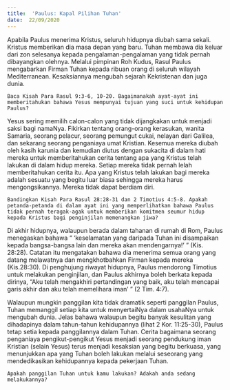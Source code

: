 ```yaml
---
title:  'Paulus: Kapal Pilihan Tuhan'
date:  22/09/2020
---
```


Apabila Paulus menerima Kristus, seluruh hidupnya diubah sama sekali. Kristus memberikan dia masa depan yang baru. Tuhan membawa dia keluar dari zon selesanya kepada pengalaman-pengalaman yang tidak pernah dibayangkan olehnya. Melalui pimpinan Roh Kudus, Rasul Paulus mengabarkan Firman Tuhan kepada ribuan orang di seluruh wilayah Mediterranean. Kesaksiannya mengubah sejarah Kekristenan dan juga dunia.

`Baca Kisah Para Rasul 9:3-6, 10-20. Bagaimanakah ayat-ayat ini memberitahukan bahawa Yesus mempunyai tujuan yang suci untuk kehidupan Paulus?`

Yesus sering memilih calon-calon yang tidak dijangkakan  untuk menjadi saksi bagi namaNya. Fikirkan tentang orang-orang kerasukan, wanita Samaria, seorang pelacur, seorang pemungut cukai, nelayan dari Galilea, dan sekarang seorang penganiaya umat Kristian. Kesemua mereka diubah oleh kasih karunia dan kemudian diutus dengan sukacita di dalam hati mereka untuk memberitahukan cerita tentang apa yang Kristus telah lakukan di dalam hidup mereka. Setiap mereka tidak pernah lelah memberitahukan cerita itu. Apa yang Kristus telah lakukan bagi mereka adalah sesuatu yang begitu luar biasa sehingga mereka harus mengongsikannya. Mereka tidak dapat berdiam diri.

`Bandingkan Kisah Para Rasul 28:28-31 dan 2 Timotius 4:5-8. Apakah petanda-petanda di dalam ayat ini yang memperlihatkan bahawa Paulus tidak pernah teragak-agak untuk memberikan komitmen seumur hidup kepada Kristus bagi penginjilan memenangkan jiwa?`

Di akhir hidupnya, walaupun berada dalam tahanan di rumah di Rom, Paulus menegaskan bahawa “ ‘keselamatan yang daripada Tuhan ini disampaikan kepada bangsa-bangsa lain dan mereka akan mendengarnya!’ ” (Kis. 28:28). Catatan itu mengatakan bahawa dia menerima semua orang yang datang melawatnya dan mengkhotbahkan Firman kepada mereka (Kis.28:30). Di penghujung riwayat hidupnya, Paulus mendorong Timotius untuk melakukan penginjilan, dan Paulus akhirnya boleh berkata kepada dirinya, “Aku telah mengakhiri pertandingan yang baik, aku telah mencapai garis akhir dan aku telah memelihara iman’ ” (2 Tim. 4:7).

Walaupun mungkin panggilan kita tidak dramatik seperti panggilan Paulus, Tuhan memanggil setiap kita untuk menyertaiNya dalam usahaNya untuk mengubah dunia. Jelas bahawa walaupun begitu banyak kesulitan yang dihadapinya dalam tahun-tahun kehidupannya (lihat 2 Kor. 11:25-30), Paulus tetap setia kepada panggilannya dalam Tuhan. Cerita bagaimana seorang penganiaya pengikut-pengikut Yesus menjadi seorang pendukung iman Kristian (selain Yesus) terus menjadi kesaksian yang begitu berkuasa, yang menunjukkan apa yang Tuhan boleh lakukan melalui seseorang yang mendedikasikan kehidupannya kepada pekerjaan Tuhan.

`Apakah panggilan Tuhan untuk kamu lakukan? Adakah anda sedang melakukannya?`